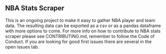 ## NBA Stats Scraper

This is an ongoing project to make it easy to gather NBA player and team data. The resulting data can be exported as a csv or as a pandas dataframe with more options to come. For more info on how to contribute to NBA stats scraper please see CONTRIBUTING.md, remember to follow the Code of Conduct.  If you are looking for good first issues there are several in the open issues tab. 
